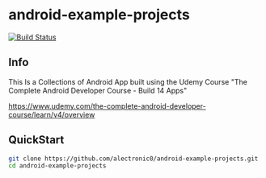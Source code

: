 # android-example-projects
[![Build Status](https://travis-ci.org/alectronic0/android-projects.svg?branch=master)](https://travis-ci.org/alectronic0/android-projects)

## Info
This Is a Collections of Android App built using the Udemy Course "The Complete Android Developer Course - Build 14 Apps"

https://www.udemy.com/the-complete-android-developer-course/learn/v4/overview

## QuickStart
```bash
git clone https://github.com/alectronic0/android-example-projects.git
cd android-example-projects
```
